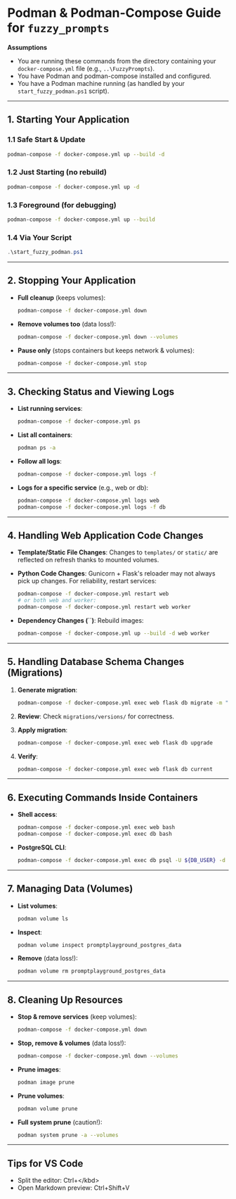 # Podman & Podman-Compose Guide for `fuzzy_prompts`

**Assumptions**

* You are running these commands from the directory containing your `docker-compose.yml` file (e.g., `..\FuzzyPrompts`).
* You have Podman and podman-compose installed and configured.
* You have a Podman machine running (as handled by your `start_fuzzy_podman.ps1` script).

---

## 1. Starting Your Application

### 1.1 Safe Start & Update

```bash
podman-compose -f docker-compose.yml up --build -d
```

### 1.2 Just Starting (no rebuild)

```bash
podman-compose -f docker-compose.yml up -d
```

### 1.3 Foreground (for debugging)

```bash
podman-compose -f docker-compose.yml up --build
```

### 1.4 Via Your Script

```powershell
.\start_fuzzy_podman.ps1
```

---

## 2. Stopping Your Application

* **Full cleanup** (keeps volumes):

  ```bash
  podman-compose -f docker-compose.yml down
  ```
* **Remove volumes too** (data loss!):

  ```bash
  podman-compose -f docker-compose.yml down --volumes
  ```
* **Pause only** (stops containers but keeps network & volumes):

  ```bash
  podman-compose -f docker-compose.yml stop
  ```

---

## 3. Checking Status and Viewing Logs

* **List running services**:

  ```bash
  podman-compose -f docker-compose.yml ps
  ```
* **List all containers**:

  ```bash
  podman ps -a
  ```
* **Follow all logs**:

  ```bash
  podman-compose -f docker-compose.yml logs -f
  ```
* **Logs for a specific service** (e.g., web or db):

  ```bash
  podman-compose -f docker-compose.yml logs web
  podman-compose -f docker-compose.yml logs -f db
  ```

---

## 4. Handling Web Application Code Changes

* **Template/Static File Changes**: Changes to `templates/` or `static/` are reflected on refresh thanks to mounted volumes.
* **Python Code Changes**: Gunicorn + Flask's reloader may not always pick up changes. For reliability, restart services:

  ```bash
  podman-compose -f docker-compose.yml restart web
  # or both web and worker:
  podman-compose -f docker-compose.yml restart web worker
  ```
* **Dependency Changes (**\`\`**)**: Rebuild images:

  ```bash
  podman-compose -f docker-compose.yml up --build -d web worker
  ```

---

## 5. Handling Database Schema Changes (Migrations)

1. **Generate migration**:

   ```bash
   podman-compose -f docker-compose.yml exec web flask db migrate -m "Description"
   ```
2. **Review**: Check `migrations/versions/` for correctness.
3. **Apply migration**:

   ```bash
   podman-compose -f docker-compose.yml exec web flask db upgrade
   ```
4. **Verify**:

   ```bash
   podman-compose -f docker-compose.yml exec web flask db current
   ```

---

## 6. Executing Commands Inside Containers

* **Shell access**:

  ```bash
  podman-compose -f docker-compose.yml exec web bash
  podman-compose -f docker-compose.yml exec db bash
  ```
* **PostgreSQL CLI**:

  ```bash
  podman-compose -f docker-compose.yml exec db psql -U ${DB_USER} -d ${DB_NAME}
  ```

---

## 7. Managing Data (Volumes)

* **List volumes**:

  ```bash
  podman volume ls
  ```
* **Inspect**:

  ```bash
  podman volume inspect promptplayground_postgres_data
  ```
* **Remove** (data loss!):

  ```bash
  podman volume rm promptplayground_postgres_data
  ```

---

## 8. Cleaning Up Resources

* **Stop & remove services** (keep volumes):

  ```bash
  podman-compose -f docker-compose.yml down
  ```
* **Stop, remove & volumes** (data loss!):

  ```bash
  podman-compose -f docker-compose.yml down --volumes
  ```
* **Prune images**:

  ```bash
  podman image prune
  ```
* **Prune volumes**:

  ```bash
  podman volume prune
  ```
* **Full system prune** (caution!):

  ```bash
  podman system prune -a --volumes
  ```

---

## Tips for VS Code

* Split the editor: Ctrl+\</kbd>
* Open Markdown preview: Ctrl+Shift+V
